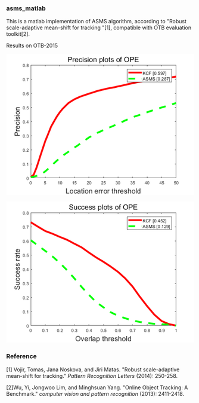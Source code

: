 ### asms_matlab

This is a matlab implementation of ASMS algorithm, according to "Robust scale-adaptive mean-shift for tracking "[1], compatible with OTB evaluation toolkit[2].

Results on OTB-2015

![precision_plot](.\graphics\precision_plot.png)

![success_plot](.\graphics\success_plot.png)

### Reference

[1] Vojir, Tomas, Jana Noskova, and Jiri Matas. "Robust scale-adaptive mean-shift for tracking." *Pattern Recognition Letters* (2014): 250-258.

[2]Wu, Yi, Jongwoo Lim, and Minghsuan Yang. "Online Object Tracking: A Benchmark." *computer vision and pattern recognition* (2013): 2411-2418.

